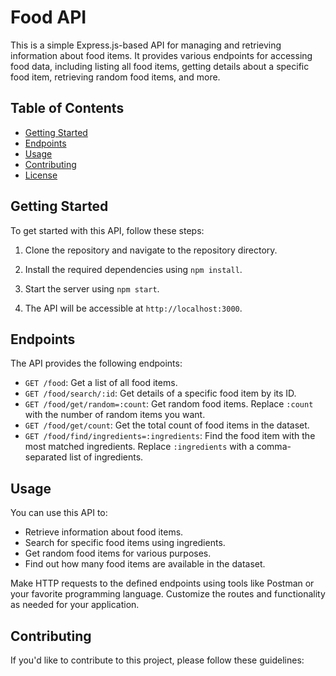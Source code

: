 # Food API

This is a simple Express.js-based API for managing and retrieving information about food items. It provides various endpoints for accessing food data, including listing all food items, getting details about a specific food item, retrieving random food items, and more.

## Table of Contents

- [Getting Started](#getting-started)
- [Endpoints](#endpoints)
- [Usage](#usage)
- [Contributing](#contributing)
- [License](#license)

## Getting Started

To get started with this API, follow these steps:

1. Clone the repository and navigate to the repository directory.

2. Install the required dependencies using `npm install`.

3. Start the server using `npm start`.

4. The API will be accessible at `http://localhost:3000`.

## Endpoints

The API provides the following endpoints:

- `GET /food`: Get a list of all food items.
- `GET /food/search/:id`: Get details of a specific food item by its ID.
- `GET /food/get/random=:count`: Get random food items. Replace `:count` with the number of random items you want.
- `GET /food/get/count`: Get the total count of food items in the dataset.
- `GET /food/find/ingredients=:ingredients`: Find the food item with the most matched ingredients. Replace `:ingredients` with a comma-separated list of ingredients.

## Usage

You can use this API to:

- Retrieve information about food items.
- Search for specific food items using ingredients.
- Get random food items for various purposes.
- Find out how many food items are available in the dataset.

Make HTTP requests to the defined endpoints using tools like Postman or your favorite programming language. Customize the routes and functionality as needed for your application.

## Contributing

If you'd like to contribute to this project, please follow these guidelines:

